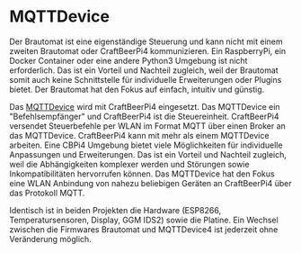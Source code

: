 # MQTTDevice

Der Brautomat ist eine eigenständige Steuerung und kann nicht mit einem zweiten Brautomat oder CraftBeerPi4 kommunizieren. Ein RaspberryPi, ein Docker Container oder eine andere Python3 Umgebung ist nicht erforderlich. Das ist ein Vorteil und Nachteil zugleich, weil der Brautomat somit auch keine Schnittstelle für individuelle Erweiterungen oder Plugins bietet. Der Brautomat hat den Fokus auf einfach, intuitiv und günstig.

Das [MQTTDevice](https://github.com/InnuendoPi/MQTTDevice4) wird mit CraftBeerPi4 eingesetzt. Das MQTTDevice ein "Befehlsempfänger" und CraftBeerPi4 ist die Steuereinheit. CraftBeerPi4 versendet Steuerbefehle per WLAN im Format MQTT über einen Broker an das MQTTDevice. CraftBeerPi4 kann mit mehr als einem MQTTDevice arbeiten. Eine CBPi4 Umgebung bietet viele Möglichkeiten für individuelle Anpassungen und Erweiterungen. Das ist ein Vorteil und Nachteil zugleich, weil die Abhängigkeiten komplexer werden und Störungen sowie Inkompatibilitäten hervorrufen können. Das MQTTDevice hat den Fokus eine WLAN Anbindung von nahezu beliebigen Geräten an CraftBeerPi4 über das Protokoll MQTT.

Identisch ist in beiden Projekten die Hardware (ESP8266, Temperatursensoren, Display, GGM IDS2) sowie die Platine. Ein Wechsel zwischen die Firmwares Brautomat und MQTTDevice4 ist jederzeit ohne Veränderung möglich.
